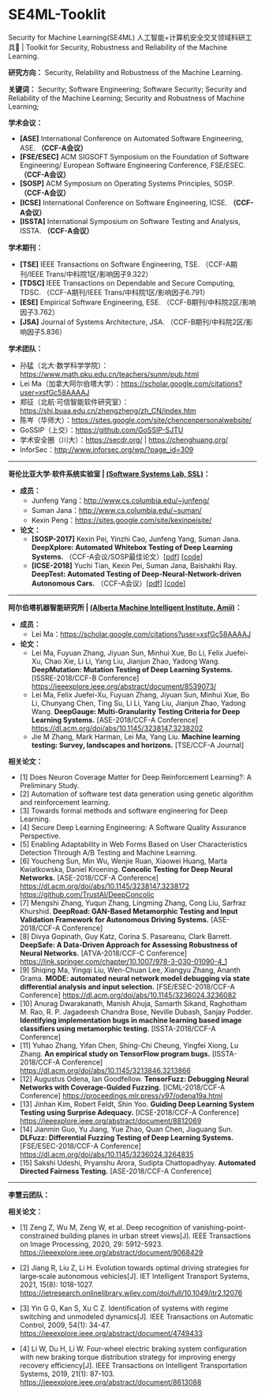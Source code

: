 # SE4ML-Tooklit
Security for Machine Learning(SE4ML) 人工智能+计算机安全交叉领域科研工具🔧 | Toolkit for Security, Robustness and Reliability of the Machine Learning.

**研究方向：** Security, Relability and Robustness of the Machine Learning.

**关键词：** Security; Software Engineering; Software Security; Security and Reliability of the Machine Learning; Security and Robustness of Machine Learning;



**学术会议：**

- **[ASE]** International Conference on Automated Software Engineering, ASE. **（CCF-A会议）**
- **[FSE/ESEC]** ACM SIGSOFT Symposium on the Foundation of Software Engineering/ European Software Engineering Conference, FSE/ESEC. **（CCF-A会议）**
- **[SOSP]** ACM Symposium on Operating Systems Principles, SOSP. **（CCF-A会议）**
- **[ICSE]** International Conference on Software Engineering, ICSE. **（CCF-A会议）** 
- **[ISSTA]** International Symposium on Software Testing and Analysis, ISSTA. **（CCF-A会议）**



**学术期刊：**

- **[TSE]** IEEE Transactions on Software Engineering, TSE. （CCF-A期刊/IEEE Trans/中科院1区/影响因子9.322）
- **[TDSC]** IEEE Transactions on Dependable and Secure Computing, TDSC. （CCF-A期刊/IEEE Trans/中科院1区/影响因子6.791）
- **[ESE]** Empirical Software Engineering, ESE. （CCF-B期刊/中科院2区/影响因子3.762）
- **[JSA]** Journal of Systems Architecture, JSA. （CCF-B期刊/中科院2区/影响因子5.836）





**学术团队：**

- 孙猛（北大·数学科学学院）：https://www.math.pku.edu.cn/teachers/sunm/pub.html
- Lei Ma（加拿大阿尔伯塔大学）：https://scholar.google.com/citations?user=xsfGc58AAAAJ 
- 郑征（北航·可信智能软件研究室）：https://shi.buaa.edu.cn/zhengzheng/zh_CN/index.htm 
- 陈岑（华师大）：https://sites.google.com/site/chencenpersonalwebsite/ 
- GoSSIP（上交）：https://github.com/GoSSIP-SJTU
- 学术安全圈（川大）：https://secdr.org/ | https://chenghuang.org/
- InforSec：http://www.inforsec.org/wp/?page_id=309


---

**哥伦比亚大学·软件系统实验室 | [(Software Systems Lab, SSL)](https://systems.cs.columbia.edu/)：**

- **成员：**
  - Junfeng Yang：http://www.cs.columbia.edu/~junfeng/
  - Suman Jana：http://www.cs.columbia.edu/~suman/
  - Kexin Peng：https://sites.google.com/site/kexinpeisite/
- **论文：**
  - **[SOSP-2017]** Kexin Pei, Yinzhi Cao, Junfeng Yang, Suman Jana. **DeepXplore: Automated Whitebox Testing of Deep Learning Systems.** （CCF-A会议/SOSP最佳论文）[[pdf](https://arxiv.org/abs/1705.06640)] [[code](https://github.com/peikexin9/deepxplore)]
  - **[ICSE-2018]** Yuchi Tian, Kexin Pei, Suman Jana, Baishakhi Ray. **DeepTest: Automated Testing of Deep-Neural-Network-driven Autonomous Cars.** （CCF-A会议）[[pdf](https://arxiv.org/abs/1708.08559)] [[code](https://github.com/ARiSE-Lab/deepTest)]

---

**阿尔伯塔机器智能研究所 | [(Alberta Machine Intelligent Institute, Amii)](https://www.amii.ca/about/our-people/)：**

- **成员：**
  - Lei Ma：https://scholar.google.com/citations?user=xsfGc58AAAAJ 
- **论文：**
  - Lei Ma, Fuyuan Zhang, Jiyuan Sun, Minhui Xue, Bo Li, Felix Juefei-Xu, Chao Xie, Li Li, Yang Liu, Jianjun Zhao, Yadong Wang. **DeepMutation: Mutation Testing of Deep Learning Systems.** [ISSRE-2018/CCF-B Conference]
    https://ieeexplore.ieee.org/abstract/document/8539073/
  - Lei Ma, Felix Juefei-Xu, Fuyuan Zhang, Jiyuan Sun, Minhui Xue, Bo Li, Chunyang Chen, Ting Su, Li Li, Yang Liu, Jianjun Zhao, Yadong Wang. **DeepGauge: Multi-Granularity Testing Criteria for Deep Learning Systems.** [ASE-2018/CCF-A Conference]
    https://dl.acm.org/doi/abs/10.1145/3238147.3238202   
  - Jie M Zhang, Mark Harman, Lei Ma, Yang Liu. **Machine learning testing: Survey, landscapes and horizons.** [TSE/CCF-A Journal]





**相关论文：**

- [1] Does Neuron Coverage Matter for Deep Reinforcement Learning?: A Preliminary Study.
- [2] Automation of software test data generation using genetic algorithm and reinforcement learning.
- [3] Towards formal methods and software engineering for Deep Learning.
- [4] Secure Deep Learning Engineering: A Software Quality Assurance Perspective.
- [5] Enabling Adaptability in Web Forms Based on User Characteristics Detection Through A/B Testing and Machine Learning.
- [6] Youcheng Sun, Min Wu, Wenjie Ruan, Xiaowei Huang, Marta Kwiatkowska, Daniel Kroening. **Concolic Testing for Deep Neural Networks.** [ASE-2018/CCF-A Conference]
  https://dl.acm.org/doi/abs/10.1145/3238147.3238172
  https://github.com/TrustAI/DeepConcolic
- [7] Mengshi Zhang, Yuqun Zhang, Lingming Zhang, Cong Liu, Sarfraz Khurshid. **DeepRoad: GAN-Based Metamorphic Testing and Input Validation Framework for Autonomous Driving Systems.** [ASE-2018/CCF-A Conference]
- [8] Divya Gopinath, Guy Katz, Corina S. Pasareanu, Clark Barrett. **DeepSafe: A Data-Driven Approach for Assessing Robustness of Neural Networks.** [ATVA-2018/CCF-C Conference]
  https://link.springer.com/chapter/10.1007/978-3-030-01090-4_1
- [9] Shiqing Ma, Yingqi Liu, Wen-Chuan Lee, Xiangyu Zhang, Ananth Grama. **MODE: automated neural network model debugging via state differential analysis and input selection.** [FSE/ESEC-2018/CCF-A Conference]
  https://dl.acm.org/doi/abs/10.1145/3236024.3236082
- [10] Anurag Dwarakanath, Manish Ahuja, Samarth Sikand, Raghotham M. Rao, R. P. Jagadeesh Chandra Bose, Neville Dubash, Sanjay Podder. **Identifying implementation bugs in machine learning based image classifiers using metamorphic testing.** [ISSTA-2018/CCF-A Conference]
- [11] Yuhao Zhang, Yifan Chen, Shing-Chi Cheung, Yingfei Xiong, Lu Zhang. **An empirical study on TensorFlow program bugs.** [ISSTA-2018/CCF-A Conference]
  https://dl.acm.org/doi/abs/10.1145/3213846.3213866
- [12] Augustus Odena, Ian Goodfellow. **TensorFuzz: Debugging Neural Networks with Coverage-Guided Fuzzing.** [ICML-2018/CCF-A Conference]
  https://proceedings.mlr.press/v97/odena19a.html
- [13] Jinhan Kim, Robert Feldt, Shin Yoo. **Guiding Deep Learning System Testing using Surprise Adequacy.** [ICSE-2018/CCF-A Conference]
  https://ieeexplore.ieee.org/abstract/document/8812069
- [14] Jianmin Guo, Yu Jiang, Yue Zhao, Quan Chen, Jiaguang Sun. **DLFuzz: Differential Fuzzing Testing of Deep Learning Systems.** [FSE/ESEC-2018/CCF-A Conference]
  https://dl.acm.org/doi/abs/10.1145/3236024.3264835
- [15] Sakshi Udeshi, Pryanshu Arora, Sudipta Chattopadhyay. **Automated Directed Fairness Testing.** [ASE-2018/CCF-A Conference]

---

**李慧云团队：**

**相关论文：**

- [1] Zeng Z, Wu M, Zeng W, et al. Deep recognition of vanishing-point-constrained building planes in urban street views[J]. IEEE Transactions on Image Processing, 2020, 29: 5912-5923.
  https://ieeexplore.ieee.org/abstract/document/9068429

- [2] Jiang R, Liu Z, Li H. Evolution towards optimal driving strategies for large‐scale autonomous vehicles[J]. IET Intelligent Transport Systems, 2021, 15(8): 1018-1027.
  https://ietresearch.onlinelibrary.wiley.com/doi/full/10.1049/itr2.12076

- [3] Yin G G, Kan S, Xu C Z. Identification of systems with regime switching and unmodeled dynamics[J]. IEEE Transactions on Automatic Control, 2009, 54(1): 34-47.
  https://ieeexplore.ieee.org/abstract/document/4749433

- [4] Li W, Du H, Li W. Four-wheel electric braking system configuration with new braking torque distribution strategy for improving energy recovery efficiency[J]. IEEE Transactions on Intelligent Transportation Systems, 2019, 21(1): 87-103.
  https://ieeexplore.ieee.org/abstract/document/8613088

  ​

  ​


